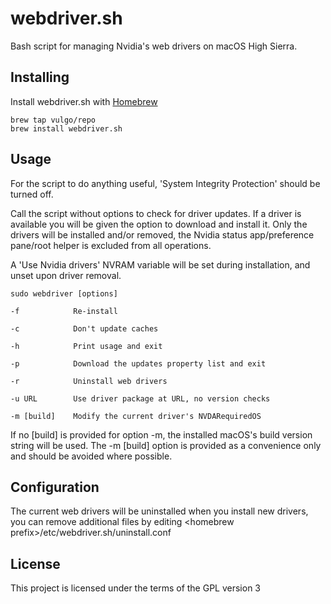 # webdriver.sh

Bash script for managing Nvidia's web drivers on macOS High Sierra.

## Installing

Install webdriver.sh with [Homebrew](https://brew.sh)

```
brew tap vulgo/repo
brew install webdriver.sh
```

## Usage

For the script to do anything useful, 'System Integrity Protection' should be turned off.

Call the script without options to check for driver updates. If a driver is available you will be given the option to download and install it. Only the drivers will be installed and/or removed, the Nvidia status app/preference pane/root helper is excluded from all operations.

A 'Use Nvidia drivers' NVRAM variable will be set during installation, and unset upon driver removal.

```
sudo webdriver [options]

-f            Re-install

-c            Don't update caches

-h            Print usage and exit

-p            Download the updates property list and exit

-r            Uninstall web drivers

-u URL        Use driver package at URL, no version checks

-m [build]    Modify the current driver's NVDARequiredOS
```

If no [build] is provided for option -m, the installed macOS's build version string will be used. The -m [build] option is provided as a convenience only and should be avoided where possible.

## Configuration

The current web drivers will be uninstalled when you install new drivers, you can remove additional files by editing \<homebrew prefix\>/etc/webdriver.sh/uninstall.conf

## License

This project is licensed under the terms of the GPL version 3
